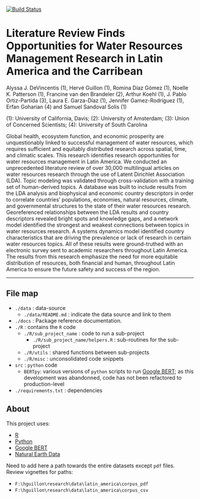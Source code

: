 [![Build Status](https://travis-ci.com/hrvg/sturdy-umbrella.svg?token=Dx1gYTrTiuxgW9Sq3s3q&branch=master)](https://travis-ci.com/hrvg/sturdy-umbrella)

# Literature Review Finds Opportunities for Water Resources Management Research in Latin America and the Carribean

Alyssa J. DeVincentis (1), Hervé Guillon (1), Romina Díaz Gómez (1), Noelle K. Patterson (1), Francine van den Brandeler (2), Arthur Koehl (1), J. Pablo Ortiz-Partida (3), Laura E. Garza-Díaz (1), Jennifer Gamez-Rodríguez (1), Erfan Goharian (4) and Samuel Sandoval Solis (1)

(1): University of California, Davis;
(2): University of Amsterdam;
(3): Union of Concerned Scientists;
(4): University of South Carolina

Global health, ecosystem function, and economic prosperity are unquestionably linked to successful management of water resources, which requires sufficient and equitably distributed research across spatial, time, and climatic scales. This research identifies research opportunities for water resources management in Latin America. We conducted an unprecedented literature review of over 30,000 multilingual articles on water resources research through the use of Latent Dirichlet Association (LDA). Topic modeling was validated through cross-validation with a training set of human-derived topics. A database was built to include results from the LDA analysis and biophysical and economic country descriptors in order to correlate countries’ populations, economies, natural resources, climate, and governmental structures to the state of their water resources research. Georeferenced relationships between the LDA results and country descriptors revealed bright spots and knowledge gaps, and a network model identified the strongest and weakest connections between topics in water resources research. A systems dynamics model identified country characteristics that are driving the prevalence or lack of research in certain water resources topics. All of these results were ground-truthed with an electronic survey sent to academic researchers throughout Latin America. The results from this research emphasize the need for more equitable distribution of resources, both financial and human, throughout Latin America to ensure the future safety and success of the region.

---

## File map

- `./data` : data-source
	+ `./data/README.md` : indicate the data source and link to them
- `./docs` : Package reference documentation.	
- `./R` : contains the `R` code
	+ `./R/sub_project_name` : code to run a sub-project
		- `./R/sub_project_name/helpers.R` : sub-routines for the sub-project
	+ `./R/utils` : shared functions between sub-projects
	+ `./R/misc` : unconsolidated code snippets
- `src` : `python` code
	+ `BERTpy`: various versions of `python` scripts to run [Google BERT](https://github.com/google-research/bert); as this development was abandonned, code has not been refactored to production-level
- `./requirements.txt` : dependencies

## About

This project uses:

- [R](https://www.r-project.org/)
- [Python](https://www.python.org/)
- [Google BERT](https://github.com/google-research/bert)
- [Natural Earth Data](https://www.naturalearthdata.com)


Need to add here a path towards the entire datasets except `pdf` files. Review vignettes for paths:

- `F:\hguillon\research\data\latin_america\corpus_pdf`
- `F:\hguillon\research\data\latin_america\corpus_csv`